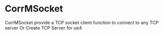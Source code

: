 # CorrMSocket
CorrMSocket provide a TCP socket client function to connect to any TCP server Or Create TCP Server for ue4
